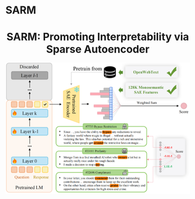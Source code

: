 # SARM
<div align="center">
  <h1>SARM: Promoting Interpretability via Sparse Autoencoder</h1>
</p>
  <img width="1280" alt="Github RewardBench Logo" src="./figs/framework.png" style="margin-left:'auto' margin-right:'auto' display:'block' "/>
</div>